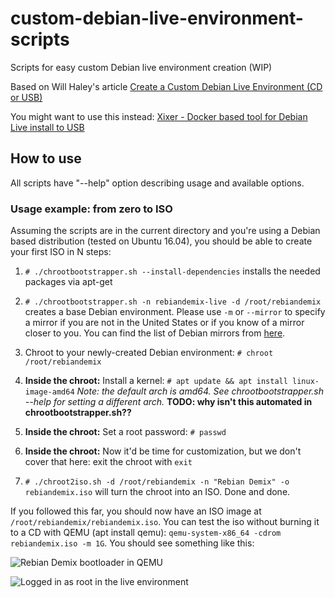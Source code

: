 # custom-debian-live-environment-scripts
Scripts for easy custom Debian live environment creation (WIP)

Based on Will Haley's article [Create a Custom Debian Live Environment (CD or USB)](https://willhaley.com/blog/custom-debian-live-environment/)

You might want to use this instead: [Xixer -  Docker based tool for Debian Live install to USB](https://github.com/jnalley/xixer)

## How to use

All scripts have "--help" option describing usage and available options.

### Usage example: from zero to ISO

Assuming the scripts are in the current directory and you're using a Debian based distribution (tested on Ubuntu 16.04), you should be able to create your first ISO in N steps:

1. `# ./chrootbootstrapper.sh --install-dependencies` installs the needed packages via apt-get

2. `# ./chrootbootstrapper.sh -n rebiandemix-live -d /root/rebiandemix` creates a base Debian environment. Please use `-m` or `--mirror` to specify a mirror if you are not in the United States or if you know of a mirror closer to you. You can find the list of Debian mirrors from [here](https://www.debian.org/mirror/list).

3. Chroot to your newly-created Debian environment: `# chroot /root/rebiandemix`

4. **Inside the chroot:** Install a kernel: `# apt update && apt install linux-image-amd64` *Note: the default arch is amd64. See chrootbootstrapper.sh --help for setting a different arch.* **TODO: why isn't this automated in chrootbootstrapper.sh??**

5. **Inside the chroot:** Set a root password: `# passwd`

6. **Inside the chroot:** Now it'd be time for customization, but we don't cover that here: exit the chroot with `exit`

7. `# ./chroot2iso.sh -d /root/rebiandemix -n "Rebian Demix" -o rebiandemix.iso` will turn the chroot into an ISO. Done and done.

If you followed this far, you should now have an ISO image at `/root/rebiandemix/rebiandemix.iso`. You can test the iso without burning it to a CD with QEMU (apt install qemu): `qemu-system-x86_64 -cdrom rebiandemix.iso -m 1G`. You should see something like this:

![Rebian Demix bootloader in QEMU](https://raw.githubusercontent.com/masakoodaa/custom-debian-live-environment-scripts/master/screenshots/qemu-1.png "Rebian Demix bootloader in QEMU")

![Logged in as root in the live environment](https://raw.githubusercontent.com/masakoodaa/custom-debian-live-environment-scripts/master/screenshots/qemu-2.png "Logged in as root in the live environment")
